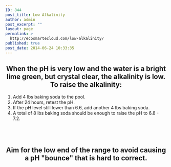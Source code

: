 ```yaml
---
ID: 844
post_title: Low Alkalinity
author: admin
post_excerpt: ""
layout: page
permalink: >
  http://ecosmartecloud.com/low-alkalinity/
published: true
post_date: 2014-06-24 10:33:35
---
```

<center>
<h2>When the pH is very low and the water is a bright lime green, but crystal clear, the alkalinity is low.
<br>To raise the alkalinity:</h2>
</center>
<ol>
<li>Add 4 lbs baking soda to the pool.</li>
<li>After 24 hours, retest the pH.</li>
<li>If the pH level still lower than 6.6, add another 4 lbs baking soda. </li>
<li>A total of 8 lbs baking soda should be enough to raise the pH to 6.8 - 7.2.</li>
</ol>

<center>
<br><br>
<h2>Aim for the low end of the range to avoid causing a pH "bounce" that is hard to correct.</h2>
</center>